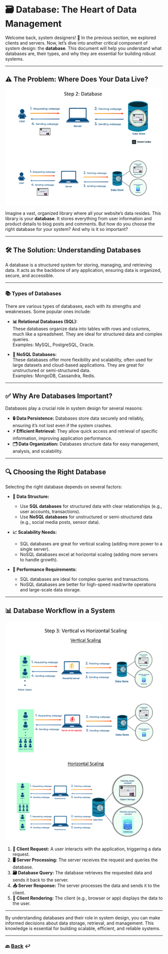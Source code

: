 # **🗃️ Database: The Heart of Data Management**

Welcome back, system designers! 🚀 In the previous section, we explored clients and servers. Now, let’s dive into another critical component of system design: the **database**. This document will help you understand what databases are, their types, and why they are essential for building robust systems.

---

## **⚠️ The Problem: Where Does Your Data Live?**

![02.png](img/02.png)

Imagine a vast, organized library where all your website’s data resides. This library is your **database**. It stores everything from user information and product details to blog posts and comments. But how do you choose the right database for your system? And why is it so important?

---

## **🛠️ The Solution: Understanding Databases**

A database is a structured system for storing, managing, and retrieving data. It acts as the backbone of any application, ensuring data is organized, secure, and accessible.

---

### **📚 Types of Databases**

There are various types of databases, each with its strengths and weaknesses. Some popular ones include:

* **📊 Relational Databases (SQL):**  
  These databases organize data into tables with rows and columns, much like a spreadsheet. They are ideal for structured data and complex queries.  
  Examples: MySQL, PostgreSQL, Oracle.

* **📂 NoSQL Databases:**  
  These databases offer more flexibility and scalability, often used for large datasets and cloud-based applications. They are great for unstructured or semi-structured data.  
  Examples: MongoDB, Cassandra, Redis.

---

## **✅ Why Are Databases Important?**

Databases play a crucial role in system design for several reasons:

* **🔒 Data Persistence:** Databases store data securely and reliably, ensuring it’s not lost even if the system crashes.
* **⚡ Efficient Retrieval:** They allow quick access and retrieval of specific information, improving application performance.
* **🗂️ Data Organization:** Databases structure data for easy management, analysis, and scalability.

---

## **🔍 Choosing the Right Database**

Selecting the right database depends on several factors:

* **📐 Data Structure:**
    - Use **SQL databases** for structured data with clear relationships (e.g., user accounts, transactions).
    - Use **NoSQL databases** for unstructured or semi-structured data (e.g., social media posts, sensor data).

* **📈 Scalability Needs:**
    - SQL databases are great for vertical scaling (adding more power to a single server).
    - NoSQL databases excel at horizontal scaling (adding more servers to handle growth).

* **🚀 Performance Requirements:**
    - SQL databases are ideal for complex queries and transactions.
    - NoSQL databases are better for high-speed read/write operations and large-scale data storage.

---

## **📊 Database Workflow in a System**

![03.png](img/03.png)

1. **📨 Client Request:** A user interacts with the application, triggering a data request.
2. **🖥️ Server Processing:** The server receives the request and queries the database.
3. **🗃️ Database Query:** The database retrieves the requested data and sends it back to the server.
4. **📤 Server Response:** The server processes the data and sends it to the client.
5. **📱 Client Rendering:** The client (e.g., browser or app) displays the data to the user.

---

By understanding databases and their role in system design, you can make informed decisions about data storage, retrieval, and management. This knowledge is essential for building scalable, efficient, and reliable systems.

---

### 🔙 [Back](../README.md) ↩️